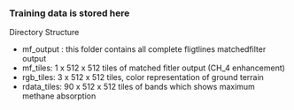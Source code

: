### Training data is stored here
Directory Structure
* mf_output : this folder contains all complete fligtlines matchedfilter output
* mf_tiles:		1 x 512 x 512  tiles of matched fitler output (CH_4 enhancement)
* rgb_tiles:	3 x 512 x 512 tiles, color representation of ground terrain
* rdata_tiles:	90 x 512 x 512 tiles of bands which shows maximum methane absorption
